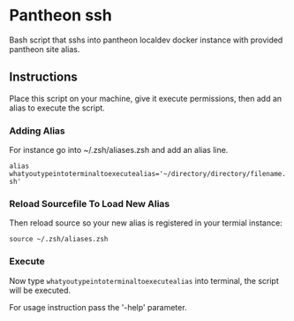 # Pantheon ssh
Bash script that sshs into pantheon localdev docker instance with provided pantheon site alias.

## Instructions
Place this script on your machine, give it execute permissions, then add an alias to execute the script.

### Adding Alias
For instance go into ~/.zsh/aliases.zsh and add an alias line.

`alias whatyoutypeintoterminaltoexecutealias='~/directory/directory/filename.sh'`

### Reload Sourcefile To Load New Alias
Then reload source so your new alias is registered in your termial instance:

`source ~/.zsh/aliases.zsh`

### Execute
Now type `whatyoutypeintoterminaltoexecutealias` into terminal, the script will be executed.

For usage instruction pass the '-help' parameter.
